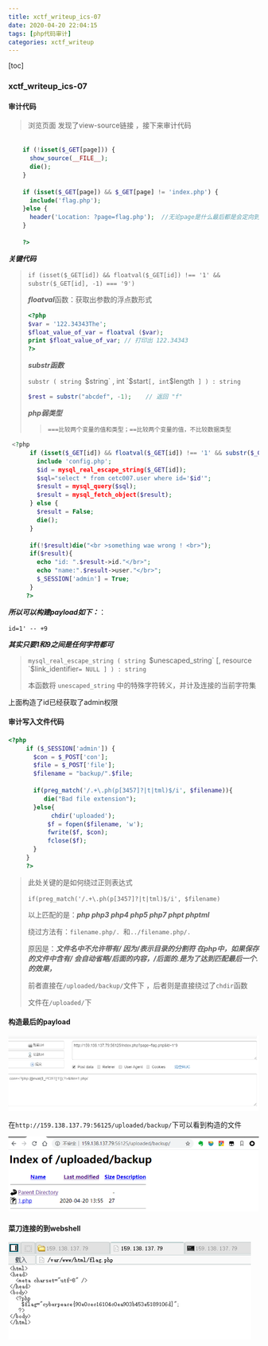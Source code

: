 ```yaml
---
title: xctf_writeup_ics-07
date: 2020-04-20 22:04:15
tags: [php代码审计]
categories: xctf_writeup
---
```


[toc]



### xctf_writeup_ics-07

#### 审计代码

> 浏览页面 发现了view-source链接 ，接下来审计代码

```php

    if (!isset($_GET[page])) {
      show_source(__FILE__);
      die();
    }

    if (isset($_GET[page]) && $_GET[page] != 'index.php') {
      include('flag.php');
    }else {
      header('Location: ?page=flag.php');  //无论page是什么最后都是会定向到flag.php的 这里没有用
    }

    ?>
```

***关键代码***

> `if (isset($_GET[id]) && floatval($_GET[id]) !== '1' && substr($_GET[id], -1) === '9')`
>
> ***floatval***函数：获取出参数的浮点数形式
>
> ```php
> <?php
> $var = '122.34343The';
> $float_value_of_var = floatval ($var);
> print $float_value_of_var; // 打印出 122.34343
> ?>
> ```
>
> ***substr函数***
>
> `substr ( string `$string` , int `$start` [, int `$length` ] ) : string`
>
> ```php
> $rest = substr("abcdef", -1);    // 返回 "f"
> ```
>
> ***php弱类型***
>
> > `===比较两个变量的值和类型；==比较两个变量的值，不比较数据类型`
>
> 
>
> 



```php
 <?php
      if (isset($_GET[id]) && floatval($_GET[id]) !== '1' && substr($_GET[id], -1) === '9') {
        include 'config.php';
        $id = mysql_real_escape_string($_GET[id]);
        $sql="select * from cetc007.user where id='$id'";
        $result = mysql_query($sql);
        $result = mysql_fetch_object($result);
      } else {
        $result = False;
        die();
      }

      if(!$result)die("<br >something wae wrong ! <br>");
      if($result){
        echo "id: ".$result->id."</br>";
        echo "name:".$result->user."</br>";
        $_SESSION['admin'] = True;
      }
     ?>
```

***所以可以构建payload如下：***：

`id=1' -- +9`

***其实只要1和9之间是任何字符都可***

>`mysql_real_escape_string ( string `$unescaped_string` [, resource `$link_identifier`= NULL ] ) : string`
>
>本函数将 `unescaped_string` 中的特殊字符转义，并计及连接的当前字符集

上面构造了id已经获取了admin权限

#### 审计写入文件代码

```php
<?php
     if ($_SESSION['admin']) {
       $con = $_POST['con'];
       $file = $_POST['file'];
       $filename = "backup/".$file;

       if(preg_match('/.+\.ph(p[3457]?|t|tml)$/i', $filename)){
          die("Bad file extension");
       }else{
            chdir('uploaded');
           $f = fopen($filename, 'w');
           fwrite($f, $con);
           fclose($f);
       }
     }
     ?>
```

> 此处关键的是如何绕过正则表达式
>
> `if(preg_match('/.+\.ph(p[3457]?|t|tml)$/i', $filename)`
>
> 以上匹配的是：***php php3 php4 php5 php7 phpt phptml***
>
> 绕过方法有：`filename.php/. `和`../filename.php/.`
>
> 原因是：***文件名中不允许带有/ 因为/表示目录的分割符 在php中，如果保存的文件中含有/ 会自动省略/后面的内容，/后面的.是为了达到匹配最后一个.的效果，***
>
> 前者直接在`/uploaded/backup/`文件下 ，后者则是直接绕过了`chdir`函数
>
> 文件在`/uploaded/`下
>
> 

#### 构造最后的payload

![image-20200420224244211](xctf-writeup-ics-07/image-20200420224244211.png)

在`http://159.138.137.79:56125/uploaded/backup/`下可以看到构造的文件

![image-20200420224415623](xctf-writeup-ics-07/image-20200420224415623.png)

#### 菜刀连接的到webshell

![image-20200420224500740](xctf-writeup-ics-07/image-20200420224500740.png)